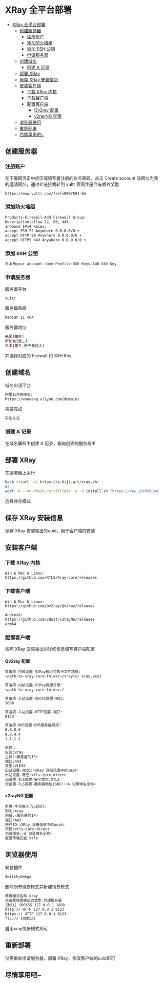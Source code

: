 # XRay 全平台部署

<!-- TOC -->

- [XRay 全平台部署](#xray-%E5%85%A8%E5%B9%B3%E5%8F%B0%E9%83%A8%E7%BD%B2)
    - [创建服务器](#%E5%88%9B%E5%BB%BA%E6%9C%8D%E5%8A%A1%E5%99%A8)
        - [注册账户](#%E6%B3%A8%E5%86%8C%E8%B4%A6%E6%88%B7)
        - [添加防火墙组](#%E6%B7%BB%E5%8A%A0%E9%98%B2%E7%81%AB%E5%A2%99%E7%BB%84)
        - [添加 SSH 公钥](#%E6%B7%BB%E5%8A%A0-ssh-%E5%85%AC%E9%92%A5)
        - [申请服务器](#%E7%94%B3%E8%AF%B7%E6%9C%8D%E5%8A%A1%E5%99%A8)
    - [创建域名](#%E5%88%9B%E5%BB%BA%E5%9F%9F%E5%90%8D)
        - [创建 A 记录](#%E5%88%9B%E5%BB%BA-a-%E8%AE%B0%E5%BD%95)
    - [部署 XRay](#%E9%83%A8%E7%BD%B2-xray)
    - [保存 XRay 安装信息](#%E4%BF%9D%E5%AD%98-xray-%E5%AE%89%E8%A3%85%E4%BF%A1%E6%81%AF)
    - [安装客户端](#%E5%AE%89%E8%A3%85%E5%AE%A2%E6%88%B7%E7%AB%AF)
        - [下载 XRay 内核](#%E4%B8%8B%E8%BD%BD-xray-%E5%86%85%E6%A0%B8)
        - [下载客户端](#%E4%B8%8B%E8%BD%BD%E5%AE%A2%E6%88%B7%E7%AB%AF)
        - [配置客户端](#%E9%85%8D%E7%BD%AE%E5%AE%A2%E6%88%B7%E7%AB%AF)
            - [Qv2ray 配置](#qv2ray-%E9%85%8D%E7%BD%AE)
            - [v2rayNG 配置](#v2rayng-%E9%85%8D%E7%BD%AE)
    - [浏览器使用](#%E6%B5%8F%E8%A7%88%E5%99%A8%E4%BD%BF%E7%94%A8)
    - [重新部署](#%E9%87%8D%E6%96%B0%E9%83%A8%E7%BD%B2)
    - [尽情享用吧~](#%E5%B0%BD%E6%83%85%E4%BA%AB%E7%94%A8%E5%90%A7)

<!-- /TOC -->

## 创建服务器
### 注册账户
在下面网页正中间区域填写要注册的账号密码，点击 Create account
该网址为我的邀请网址，通过此链接跳转到 vultr 官网注册会有额外奖励
```bash
https://www.vultr.com/?ref=8907594-6G
```
### 添加防火墙组
```bash
Products-Firewall-Add Firewall Group:
Description:allow 22, 80, 443
Inbound IPv4 Rules:
accept SSH 22 Anywhere 0.0.0.0/0 +
accept HTTP 80 Anywhere 0.0.0.0/0 +
accept HTTPS 443 Anywhere 0.0.0.0/0 +
```
### 添加 SSH 公钥
```bash
右上角your account name-Profile-SSH Keys-Add SSH Key
```
### 申请服务器
服务器平台
```bash
vultr
```
服务器系统
```bash
Debian 11 x64
```
服务器地址
```bash
韩国(推荐)
新加坡(第二)
日本(第三,用户量过大)
```
并选择对应的 Firewall 和 SSH Key
## 创建域名
域名申请平台
```bash
阿里云万网域名:
https://wanwang.aliyun.com/domain/
```
需要完成
```bash
实名认证
```
### 创建 A 记录
在域名解析中创建 A 记录，指向创建的服务器IP
## 部署 XRay
在服务器上运行
```bash
bash <(curl -sL https://s.hijk.art/xray.sh)
or
wget -N --no-check-certificate -q -O install.sh "https://raw.githubusercontent.com/wulabing/Xray_onekey/main/install.sh" && chmod +x install.sh && bash install.sh
```
选择并存模式

## 保存 XRay 安装信息
保存 XRay 安装输出的uuid，用于客户端的安装
## 安装客户端
### 下载 XRay 内核
```bash
Win & Mac & Linux:
https://github.com/XTLS/Xray-core/releases
```
### 下载客户端
```bash
Win & Mac & Linux:
https://github.com/Qv2ray/Qv2ray/releases

Android:
https://github.com/2dust/v2rayNG/releases
arm64
```
### 配置客户端
按照 XRay 安装输出的详细信息填写客户端配置
#### Qv2ray 配置
```bash
首选项-内核设置-V2Ray核心可执行文件路径:
<path-to-xray-core-folder>/xray(or xray.exe)

首选项-内核设置-V2Ray资源目录:
<path-to-xray-core-folder>/

首选项-入站设置-SOCKS设置-端口:
1080

首选项-入站设置-HTTP设置-端口:
8123

首选项-DNS设置-DNS服务器顺序:
8.8.8.8
8.8.4.4
1.1.1.1

新建：
标签:xray
主机:<服务器的IP>
端口:443
类型:VLESS
出站设置-UUID:<XRay 详细信息中的uuid>
出站设置-流控:xtls-rprx-direct
流设置-TLS设置-安全类型:XTLS
流设置-TLS设置-服务器地址(SNI):<A 记录域名全称>
```
#### v2rayNG 配置
```bash
新建-手动输入[VLESS]:
别名:xray
地址:<服务器的IP>
端口:443
用户ID:<XRay 详细信息中的uuid>
流控:xtls-rprx-direct
伪装域名:<A 记录域名全称>
底层传输安全:xtls
```
## 浏览器使用
安装插件
```bash
SwitchyOmega
```
删除所有情景模式并新建情景模式
```bash
情景模式名称:xray
请选择情景模式的类型:代理服务器
(默认) SOCKS5 127.0.0.1 1080
http:// HTTP 127.0.0.1 8123
https:// HTTP 127.0.0.1 8123
ftp:// (同默认)
```
启用xray情景模式即可
## 重新部署
仅需重新申请服务器，部署 XRay，修改客户端的uuid即可
## 尽情享用吧~
